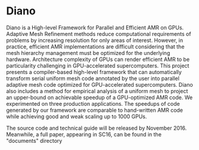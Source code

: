 # Diano
Diano is a High-level Framework for Parallel and Efficient AMR on GPUs. Adaptive Mesh Refinement methods reduce computational requirements of problems by increasing resolution for only areas of interest. However, in practice, efficient AMR implementations are difficult considering that the mesh hierarchy management must be optimized for the underlying hardware. Architecture complexity of GPUs can render efficient AMR to be particularity challenging in GPU-accelerated supercomputers. This project presents a compiler-based high-level framework that can automatically transform serial uniform mesh code annotated by the user into parallel adaptive mesh code optimized for GPU-accelerated supercomputers. Diano also includes a method for empirical analysis of a uniform mesh to project an upper-bound on achievable speedup of a GPU-optimized AMR code. We experimented on three production applications. The speedups of code generated by our framework are comparable to hand-written AMR code while achieving good and weak scaling up to 1000 GPUs.

The source code and technical guide will be released by November 2016. Meanwhile, a full paper, appearing in SC16, can be found in the "documents" directory
